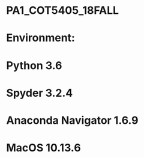 # PA1_COT5405_18FALL
# Environment:
# Python 3.6 
# Spyder 3.2.4
# Anaconda Navigator 1.6.9
# MacOS 10.13.6
